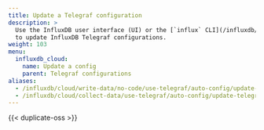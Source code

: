 ```yaml
---
title: Update a Telegraf configuration
description: >
  Use the InfluxDB user interface (UI) or the [`influx` CLI](/influxdb/cloud/reference/cli/influx/)
  to update InfluxDB Telegraf configurations.
weight: 103
menu:
  influxdb_cloud:
    name: Update a config
    parent: Telegraf configurations
aliases:
  - /influxdb/cloud/write-data/no-code/use-telegraf/auto-config/update-telegraf-config/
  - /influxdb/cloud/collect-data/use-telegraf/auto-config/update-telegraf-config
---
```


{{< duplicate-oss >}}
